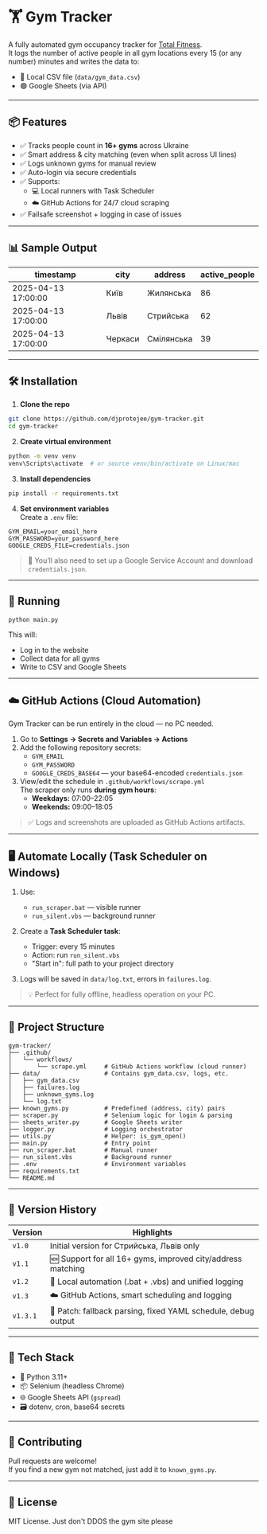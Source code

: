 # 🏋️ Gym Tracker

A fully automated gym occupancy tracker for [Total Fitness](https://totalfitness.com.ua/).  
It logs the number of active people in all gym locations every 15 (or any number) minutes and writes the data to:

- 📄 Local CSV file (`data/gym_data.csv`)
- 🟢 Google Sheets (via API)

---

## 📦 Features

- ✅ Tracks people count in **16+ gyms** across Ukraine
- ✅ Smart address & city matching (even when split across UI lines)
- ✅ Logs unknown gyms for manual review
- ✅ Auto-login via secure credentials
- ✅ Supports:
  - 💻 Local runners with Task Scheduler
  - ☁️ GitHub Actions for 24/7 cloud scraping
- ✅ Failsafe screenshot + logging in case of issues

---

## 📊 Sample Output

| timestamp           | city         | address         | active_people |
|---------------------|--------------|------------------|----------------|
| 2025-04-13 17:00:00 | Київ         | Жилянська        | 86             |
| 2025-04-13 17:00:00 | Львів        | Стрийська        | 62             |
| 2025-04-13 17:00:00 | Черкаси      | Смілянська       | 39             |

---

## 🛠 Installation

1. **Clone the repo**  
```bash
git clone https://github.com/djprotejee/gym-tracker.git
cd gym-tracker
```

2. **Create virtual environment**  
```bash
python -m venv venv
venv\Scripts\activate  # or source venv/bin/activate on Linux/mac
```

3. **Install dependencies**  
```bash
pip install -r requirements.txt
```

4. **Set environment variables**  
Create a `.env` file:

```env
GYM_EMAIL=your_email_here
GYM_PASSWORD=your_password_here
GOOGLE_CREDS_FILE=credentials.json
```

> 🔐 You’ll also need to set up a Google Service Account and download `credentials.json`.

---

## 🚀 Running

```bash
python main.py
```

This will:
- Log in to the website
- Collect data for all gyms
- Write to CSV and Google Sheets

---

## ☁️ GitHub Actions (Cloud Automation)

Gym Tracker can be run entirely in the cloud — no PC needed.

1. Go to **Settings → Secrets and Variables → Actions**
2. Add the following repository secrets:
   - `GYM_EMAIL`
   - `GYM_PASSWORD`
   - `GOOGLE_CREDS_BASE64` — your base64-encoded `credentials.json`
3. View/edit the schedule in `.github/workflows/scrape.yml`  
   The scraper only runs **during gym hours**:
   - **Weekdays:** 07:00–22:05
   - **Weekends:** 09:00–18:05

> ✅ Logs and screenshots are uploaded as GitHub Actions artifacts.

---

## 🖥 Automate Locally (Task Scheduler on Windows)

1. Use:
   - `run_scraper.bat` — visible runner
   - `run_silent.vbs` — background runner

2. Create a **Task Scheduler task**:
   - Trigger: every 15 minutes
   - Action: run `run_silent.vbs`
   - "Start in": full path to your project directory

3. Logs will be saved in `data/log.txt`, errors in `failures.log`.

> 💡 Perfect for fully offline, headless operation on your PC.

---

## 📁 Project Structure

```
gym-tracker/
├── .github/
│   └── workflows/
│       └── scrape.yml     # GitHub Actions workflow (cloud runner)
├── data/                  # Contains gym_data.csv, logs, etc.
│   ├── gym_data.csv
│   ├── failures.log
│   ├── unknown_gyms.log
│   └── log.txt
├── known_gyms.py          # Predefined (address, city) pairs
├── scraper.py             # Selenium logic for login & parsing
├── sheets_writer.py       # Google Sheets writer
├── logger.py              # Logging orchestrator
├── utils.py               # Helper: is_gym_open()
├── main.py                # Entry point
├── run_scraper.bat        # Manual runner
├── run_silent.vbs         # Background runner
├── .env                   # Environment variables
├── requirements.txt
└── README.md
```

---

## 📌 Version History

| Version | Highlights                                              |
|---------|---------------------------------------------------------|
| `v1.0`  | Initial version for Стрийська, Львів only               |
| `v1.1`  | 🆕 Support for all 16+ gyms, improved city/address matching |
| `v1.2`  | 🧾 Local automation (.bat + .vbs) and unified logging   |
| `v1.3`  | ☁️ GitHub Actions, smart scheduling and logging |
| `v1.3.1`| 🔧 Patch: fallback parsing, fixed YAML schedule, debug output |

---

## 🧩 Tech Stack

- 🐍 Python 3.11+
- 📦 Selenium (headless Chrome)
- 🌐 Google Sheets API (`gspread`)
- 🗃 dotenv, cron, base64 secrets

---

## 🤝 Contributing

Pull requests are welcome!  
If you find a new gym not matched, just add it to `known_gyms.py`.

---

## 📜 License

MIT License. Just don't DDOS the gym site please
